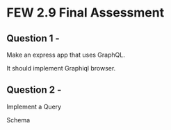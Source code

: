 # FEW 2.9 Final Assessment

## Question 1 - 

Make an express app that uses GraphQL. 

It should implement Graphiql browser. 

## Question 2 - 

Implement a Query 

Schema 



